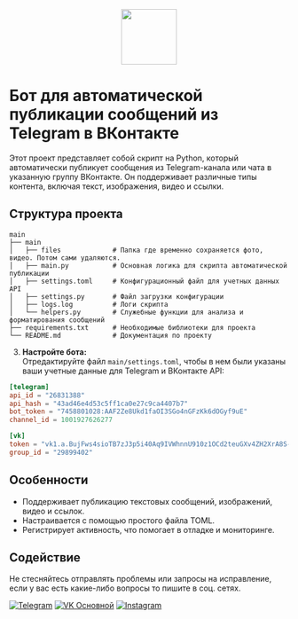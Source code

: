 <div id="header" align="center">
  <img src="https://media.giphy.com/media/M9gbBd9nbDrOTu1Mqx/giphy.gif" width="100"/>
</div>

# Бот для автоматической публикации сообщений из Telegram в ВКонтакте

Этот проект представляет собой скрипт на Python, который автоматически публикует сообщения из Telegram-канала или чата в указанную группу ВКонтакте. Он поддерживает различные типы контента, включая текст, изображения, видео и ссылки.

## Структура проекта

```
main
├── main
│   ├── files             # Папка где временно сохраняется фото, видео. Потом сами удаляются.
│   ├── main.py           # Основная логика для скрипта автоматической публикации
│   ├── settings.toml     # Конфигурационный файл для учетных данных API
│   ├── settings.py       # Файл загрузки конфигурации
│   ├── logs.log          # Логи скрипта
│   └── helpers.py        # Служебные функции для анализа и форматирования сообщений
├── requirements.txt      # Необходимые библиотеки для проекта
└── README.md             # Документация по проекту
```

3. **Настройте бота:** <br>
 Отредактируйте файл `main/settings.toml`, чтобы в нем были указаны ваши учетные данные для Telegram и ВКонтакте API:<br>
 ```toml
[telegram]
api_id = "26831388"
api_hash = "43ad46e4d53c5ff1ca0e27c9ca4407b7"
bot_token = "7458801028:AAF2Ze8Ukd1faOI3SGo4nGFzKk6dOGyf9uE"
channel_id = 1001927626277

[vk]
token = "vk1.a.BujFws4sioTB7zJ3p5i40Aq9IVWhnnU910z1OCd2teuGXv4ZH2XrA8S-Tlab14XAWRl_OpmMuxHs4sG8-YE-xfWI9NDCE_uMBwFLQHP4njlLAJa8dKuldBPDIoG4GCs2__PEIi165kON4uni8_LB0rxfpC7RAGm4icDXQqrBrZIwkV8fGu1-Dh2V1sdNnVofVYQ_VOwK8rTbAXHkChA8tQ"
group_id = "29899402"
 ```

## Особенности

- Поддерживает публикацию текстовых сообщений, изображений, видео и ссылок.
- Настраивается с помощью простого файла TOML.
- Регистрирует активность, что помогает в отладке и мониторинге.

## Содействие

Не стесняйтесь отправлять проблемы или запросы на исправление, если у вас есть какие-либо вопросы то пишите в соц. сетях.

[![Telegram](https://img.shields.io/badge/Telegram-2CA5E0?style=for-the-badge&logo=telegram&logoColor=white)](https://t.me/iv_frunza)
[![VK Основной](https://img.shields.io/badge/VK%20Основной-4A76A8?style=for-the-badge&logo=vk&logoColor=white)](https://vk.com/iv.frunza)
[![Instagram](https://img.shields.io/badge/Instagram-E4405F?style=for-the-badge&logo=instagram&logoColor=white)](https://instagram.com/iv.frunza)
